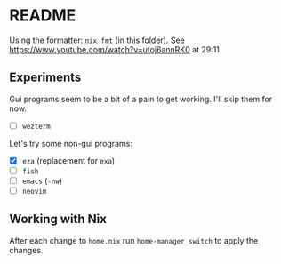 # README

Using the formatter: `nix fmt` (in this folder).
See https://www.youtube.com/watch?v=utoj6annRK0 at 29:11

## Experiments

Gui programs seem to be a bit of a pain to get working. I'll skip them for now.
- [ ] `wezterm`

Let's try some non-gui programs:

- [x] `eza` (replacement for `exa`)
- [ ] `fish`
- [ ] `emacs` (`-nw`)
- [ ] `neovim`

## Working with Nix

After each change to `home.nix` run `home-manager switch` to apply the changes.
